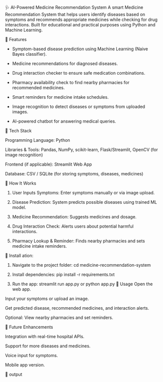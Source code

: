 🩺 AI-Powered Medicine Recommendation System
A smart Medicine Recommendation System that helps users identify diseases based on symptoms and recommends appropriate medicines while checking for drug interactions. Built for educational and practical purposes using Python and Machine Learning.

🔹 Features
- Symptom-based disease prediction using Machine Learning (Naive Bayes classifier).

- Medicine recommendations for diagnosed diseases.

- Drug interaction checker to ensure safe medication combinations.

- Pharmacy availability check to find nearby pharmacies for recommended medicines.

- Smart reminders for medicine intake schedules.

- Image recognition to detect diseases or symptoms from uploaded images.

- AI-powered chatbot for answering medical queries.

🔹 Tech Stack

Programming Language: Python

Libraries & Tools: Pandas, NumPy, scikit-learn, Flask/Streamlit, OpenCV (for image recognition)

Frontend (if applicable): Streamlit Web App

Database: CSV / SQLite (for storing symptoms, diseases, medicines)

🔹 How It Works

1. User Inputs Symptoms: Enter symptoms manually or via image upload.

2. Disease Prediction: System predicts possible diseases using trained ML model.

3. Medicine Recommendation: Suggests medicines and dosage.

4. Drug Interaction Check: Alerts users about potential harmful interactions.

5. Pharmacy Lookup & Reminder: Finds nearby pharmacies and sets medicine intake reminders.

🔹 Install ation:

1. Navigate to the project folder:
cd medicine-recommendation-system

2. Install dependencies:
pip install -r requirements.txt

3. Run the app:
streamlit run app.py
or
python app.py
🔹 Usage
Open the web app.

Input your symptoms or upload an image.

Get predicted disease, recommended medicines, and interaction alerts.

Optional: View nearby pharmacies and set reminders.

🔹 Future Enhancements

Integration with real-time hospital APIs.

Support for more diseases and medicines.

Voice input for symptoms.

Mobile app version.

🔹 output



